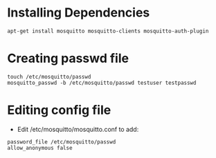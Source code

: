 # Installing Dependencies
```apt-get install mosquitto mosquitto-clients mosquitto-auth-plugin```

# Creating passwd file
```
touch /etc/mosquitto/passwd
mosquitto_passwd -b /etc/mosquitto/passwd testuser testpasswd
```

# Editing config file
* Edit /etc/mosquitto/mosquitto.conf to add:
```
password_file /etc/mosquitto/passwd
allow_anonymous false
```